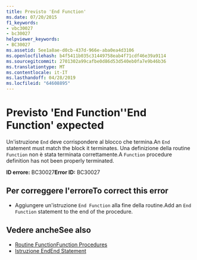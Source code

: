 ```yaml
---
title: Previsto 'End Function'
ms.date: 07/20/2015
f1_keywords:
- vbc30027
- bc30027
helpviewer_keywords:
- BC30027
ms.assetid: 5ee1a8ae-d0cb-437d-966e-aba0ea4d3106
ms.openlocfilehash: b4f5411b035c31449758eab4f71cdf46e39a9114
ms.sourcegitcommit: 2701302a99cafbe0d86d53d540eb0fa7e9b46b36
ms.translationtype: MT
ms.contentlocale: it-IT
ms.lasthandoff: 04/28/2019
ms.locfileid: "64608895"
---
```

# <a name="end-function-expected"></a><span data-ttu-id="a30b8-102">Previsto 'End Function'</span><span class="sxs-lookup"><span data-stu-id="a30b8-102">'End Function' expected</span></span>
<span data-ttu-id="a30b8-103">Un'istruzione `End` deve corrispondere al blocco che termina.</span><span class="sxs-lookup"><span data-stu-id="a30b8-103">An `End` statement must match the block it terminates.</span></span> <span data-ttu-id="a30b8-104">Una definizione della routine `Function` non è stata terminata correttamente.</span><span class="sxs-lookup"><span data-stu-id="a30b8-104">A `Function` procedure definition has not been properly terminated.</span></span>  
  
 <span data-ttu-id="a30b8-105">**ID errore:** BC30027</span><span class="sxs-lookup"><span data-stu-id="a30b8-105">**Error ID:** BC30027</span></span>  
  
## <a name="to-correct-this-error"></a><span data-ttu-id="a30b8-106">Per correggere l'errore</span><span class="sxs-lookup"><span data-stu-id="a30b8-106">To correct this error</span></span>  
  
- <span data-ttu-id="a30b8-107">Aggiungere un'istruzione `End Function` alla fine della routine.</span><span class="sxs-lookup"><span data-stu-id="a30b8-107">Add an `End Function` statement to the end of the procedure.</span></span>  
  
## <a name="see-also"></a><span data-ttu-id="a30b8-108">Vedere anche</span><span class="sxs-lookup"><span data-stu-id="a30b8-108">See also</span></span>

- [<span data-ttu-id="a30b8-109">Routine Function</span><span class="sxs-lookup"><span data-stu-id="a30b8-109">Function Procedures</span></span>](../../visual-basic/programming-guide/language-features/procedures/function-procedures.md)
- [<span data-ttu-id="a30b8-110">Istruzione End</span><span class="sxs-lookup"><span data-stu-id="a30b8-110">End Statement</span></span>](../../visual-basic/language-reference/statements/end-statement.md)
